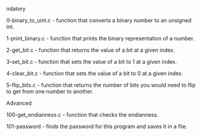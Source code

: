 ndatory

0-binary_to_uint.c - function that converts a binary number to an unsigned int.



1-print_binary.c - function that prints the binary representation of a number.



2-get_bit.c - function that returns the value of a bit at a given index.



3-set_bit.c - function that sets the value of a bit to 1 at a given index.



4-clear_bit.c - function that sets the value of a bit to 0 at a given index.



5-flip_bits.c - function that returns the number of bits you would need to flip to get from one number to another.



Advanced

100-get_endianness.c - function that checks the endianness.



101-password - finds the password for this program and saves it in a file.
